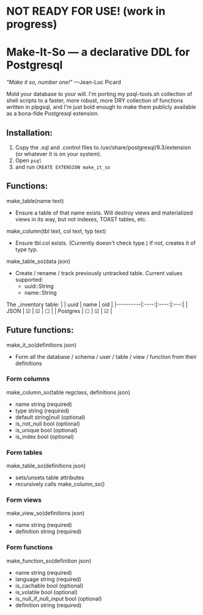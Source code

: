 # NOT READY FOR USE! (work in progress)

# Make-It-So — a declarative DDL for Postgresql

*"Make it so, number one!"* —Jean-Luc Picard

Mold your database to your will. I'm porting my psql-tools.sh collection
of shell scripts to a faster, more robust, more DRY collection of functions
written in plpgsql, and I'm just bold enough to make them publicly available
as a bona-fide Postgresql extension.

## Installation:
1. Copy the .sql and .control files to /usr/share/postgresql/9.3/extension
(or whatever it is on your system).
2. Open `psql`
3. and run `CREATE EXTENSION make_it_so`

## Functions:
make_table(name text)
- Ensure a table of that name exists. Will destroy views and materialized views in its way, but not indexes, TOAST tables, etc.

make_column(tbl text, col text, typ text)
- Ensure tbl.col exists. (Currently doesn't check type.) If not, creates it of type typ.

make_table_so(data json)
- Create / rename / track previously untracked table. Current values supported: 
    - uuid::String
    - name::String

The _inventory table:
|          | uuid | name | oid |
|----------|:----:|:----:|:---:|
| JSON     |  ☑  |  ☑  |  ☐  |
| Postgres |  ☐  |  ☑  |  ☑  |

## Future functions:
 
make_it_so(definitions json)

- Form all the database / schema / user / table / view / function from their definitions

### Form columns
make_column_so(table regclass, definitions json)
- name string (required)
- type string (required)
- default string|null (optional)
- is_not_null bool (optional)
- is_unique bool (optional)
- is_index bool (optional)

### Form tables
make_table_so(definitions json)
- sets/unsets table attributes
- recursively calls make_column_so()

### Form views
make_view_so(definitions json)
- name string (required)
- definition string (required)

### Form functions
make_function_so(definition json)
- name string (required)
- language string (required)
- is_cachable bool (optional)
- is_volatile bool (optional)
- is_null_if_null_input bool (optional)
- definition string (required)
